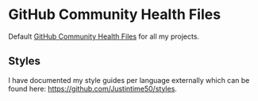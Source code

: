 # GitHub Community Health Files

Default [GitHub Community Health Files](https://docs.github.com/en/communities/setting-up-your-project-for-healthy-contributions/creating-a-default-community-health-file) for all my projects.

## Styles

I have documented my style guides per language externally which can be found here: https://github.com/Justintime50/styles.

